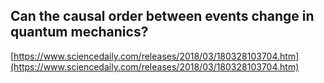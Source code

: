 ## Can the causal order between events change in quantum mechanics?
  
  [https://www.sciencedaily.com/releases/2018/03/180328103704.htm](https://www.sciencedaily.com/releases/2018/03/180328103704.htm)